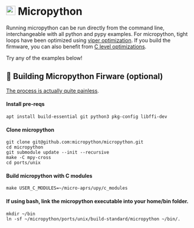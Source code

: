 # <img src="https://github.com/stephanelsmith/micro-aprs/blob/master/docs/ports/upy/micropython-icon.jpg?raw=true" alt="" width="25"> Micropython

Running micropython can be run directly from the command line, interchangeable with all python and pypy examples.  For micropython, tight loops have been optimized using [viper optimization](https://docs.micropython.org/en/latest/reference/speed_python.html#the-viper-code-emitter).  If you build the firmware, you can also benefit from [C level optimizations](https://docs.micropython.org/en/latest/develop/cmodules.html).

Try any of the examples below!

## :hammer: Building Micropython Firware (optional)

[The process is actually quite painless](https://github.com/micropython/micropython/tree/master/ports/unix).

#### Install pre-reqs
```
apt install build-essential git python3 pkg-config libffi-dev
```
#### Clone micropython
```
git clone git@github.com:micropython/micropython.git
cd micropython
git submodule update --init --recursive
make -C mpy-cross
cd ports/unix
```
#### Build micropython with C modules
```
make USER_C_MODULES=~/micro-aprs/upy/c_modules
```
#### If using bash, link the micropython executable into your home/bin folder.
```
mkdir ~/bin
ln -sf ~/micropython/ports/unix/build-standard/micropython ~/bin/.
```

